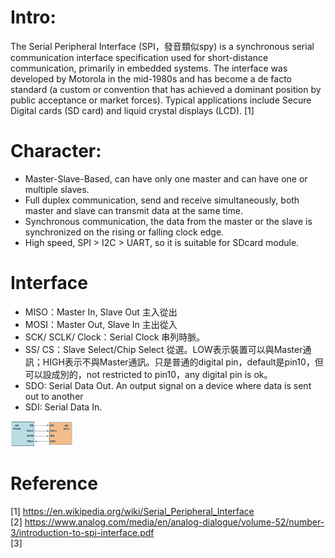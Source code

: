 # Intro:
The Serial Peripheral Interface (SPI，發音類似spy) is a synchronous serial communication interface specification used for short-distance communication, primarily in embedded systems. The interface was developed by Motorola in the mid-1980s and has become a de facto standard (a custom or convention that has achieved a dominant position by public acceptance or market forces). Typical applications include Secure Digital cards (SD card) and liquid crystal displays (LCD). [1]

# Character:
- Master-Slave-Based, can have only one master and can have one or multiple slaves.
- Full duplex communication, send and receive simultaneously, both master and slave can transmit data at the same time.
- Synchronous communication, the data from the master or the slave is synchronized on the rising or falling clock edge.
- High speed, SPI > I2C > UART, so it is suitable for SDcard module.

# Interface
- MISO：Master In, Slave Out 主入從出
- MOSI：Master Out, Slave In 主出從入
- SCK/ SCLK/ Clock：Serial Clock 串列時脈。
- SS/ CS：Slave Select/Chip Select 從選。LOW表示裝置可以與Master通訊；HIGH表示不與Master通訊。只是普通的digital pin，default是pin10，但可以設成別的，not restricted to pin10，any digital pin is ok。
- SDO: Serial Data Out. An output signal on a device where data is sent out to another 
- SDI: Serial Data In.
<img src="https://raw.githubusercontent.com/shannon112/Notes/main/SPI/SPI_interface.png" width=100>

# Reference
[1] https://en.wikipedia.org/wiki/Serial_Peripheral_Interface  
[2] https://www.analog.com/media/en/analog-dialogue/volume-52/number-3/introduction-to-spi-interface.pdf  
[3] 
